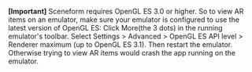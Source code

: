 **[Important]** Sceneform requires OpenGL ES 3.0 or higher. So to view AR items on an emulator, make sure your emulator is configured to use the latest version of OpenGL ES: Click More(the 3 dots) in the running emulator's toolbar. Select Settings > Advanced > OpenGL ES API level > Renderer maximum (up to OpenGL ES 3.1). Then restart the emulator. Otherwise trying to view AR items would crash the app running on the emulator.
